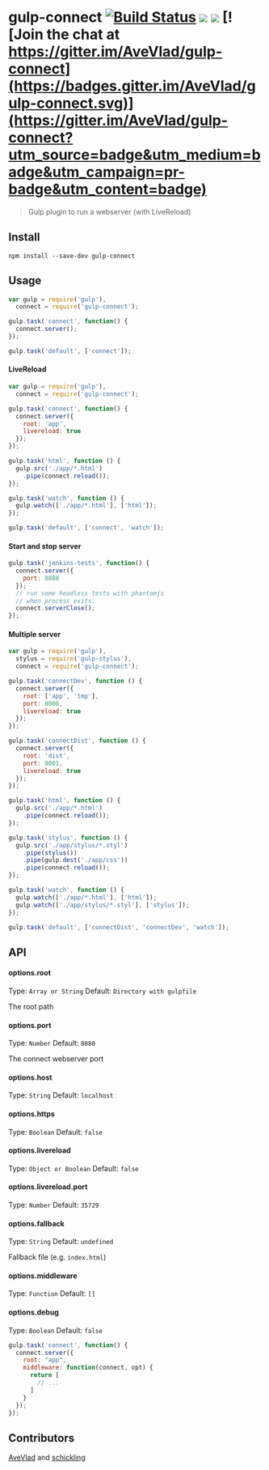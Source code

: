 gulp-connect [![Build Status](http://img.shields.io/travis/AveVlad/gulp-connect.svg?style=flat-square)](https://travis-ci.org/AveVlad/gulp-connect) [![](http://img.shields.io/npm/dm/gulp-connect.svg?style=flat-square)](https://www.npmjs.org/package/gulp-connect) [![](http://img.shields.io/npm/v/gulp-connect.svg?style=flat-square)](https://www.npmjs.org/package/gulp-connect) [![Join the chat at https://gitter.im/AveVlad/gulp-connect](https://badges.gitter.im/AveVlad/gulp-connect.svg)](https://gitter.im/AveVlad/gulp-connect?utm_source=badge&utm_medium=badge&utm_campaign=pr-badge&utm_content=badge)
==============

> Gulp plugin to run a webserver (with LiveReload)


## Install

```
npm install --save-dev gulp-connect
```

## Usage

```js
var gulp = require('gulp'),
  connect = require('gulp-connect');

gulp.task('connect', function() {
  connect.server();
});

gulp.task('default', ['connect']);
```

#### LiveReload
```js
var gulp = require('gulp'),
  connect = require('gulp-connect');

gulp.task('connect', function() {
  connect.server({
    root: 'app',
    livereload: true
  });
});

gulp.task('html', function () {
  gulp.src('./app/*.html')
    .pipe(connect.reload());
});

gulp.task('watch', function () {
  gulp.watch(['./app/*.html'], ['html']);
});

gulp.task('default', ['connect', 'watch']);
```


#### Start and stop server

```js
gulp.task('jenkins-tests', function() {
  connect.server({
    port: 8888
  });
  // run some headless tests with phantomjs
  // when process exits:
  connect.serverClose();
});
```


#### Multiple server

```js
var gulp = require('gulp'),
  stylus = require('gulp-stylus'),
  connect = require('gulp-connect');

gulp.task('connectDev', function () {
  connect.server({
    root: ['app', 'tmp'],
    port: 8000,
    livereload: true
  });
});

gulp.task('connectDist', function () {
  connect.server({
    root: 'dist',
    port: 8001,
    livereload: true
  });
});

gulp.task('html', function () {
  gulp.src('./app/*.html')
    .pipe(connect.reload());
});

gulp.task('stylus', function () {
  gulp.src('./app/stylus/*.styl')
    .pipe(stylus())
    .pipe(gulp.dest('./app/css'))
    .pipe(connect.reload());
});

gulp.task('watch', function () {
  gulp.watch(['./app/*.html'], ['html']);
  gulp.watch(['./app/stylus/*.styl'], ['stylus']);
});

gulp.task('default', ['connectDist', 'connectDev', 'watch']);

```

## API

#### options.root

Type: `Array or String`
Default: `Directory with gulpfile`

The root path

#### options.port

Type: `Number`
Default: `8080`

The connect webserver port

#### options.host

Type: `String`
Default: `localhost`

#### options.https

Type: `Boolean`
Default: `false`

#### options.livereload

Type: `Object or Boolean`
Default: `false`

#### options.livereload.port

Type: `Number`
Default: `35729`

#### options.fallback

Type: `String`
Default: `undefined`

Fallback file (e.g. `index.html`)

#### options.middleware

Type: `Function`
Default: `[]`

#### options.debug

Type: `Boolean`
Default: `false`


```js
gulp.task('connect', function() {
  connect.server({
    root: "app",
    middleware: function(connect, opt) {
      return [
        // ...
      ]
    }
  });
});
```

## Contributors

[AveVlad](https://github.com/AveVlad) and [schickling](https://github.com/schickling)
